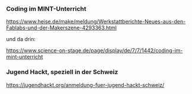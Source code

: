 

### Coding im MINT-Unterricht
https://www.heise.de/make/meldung/Werkstattberichte-Neues-aus-den-Fablabs-und-der-Makerszene-4293363.html

und da drin:

https://www.science-on-stage.de/page/display/de/7/7/1442/coding-im-mint-unterricht


### Jugend Hackt, speziell in der Schweiz

https://jugendhackt.org/anmeldung-fuer-jugend-hackt-schweiz/


